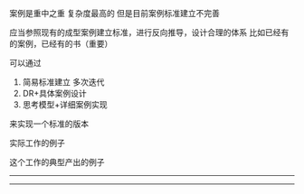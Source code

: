 案例是重中之重       复杂度最高的
但是目前案例标准建立不完善

应当参照现有的成型案例建立标准，进行反向推导，设计合理的体系
比如已经有的案例，已经有的书（重要）


可以通过
1. 简易标准建立   多次迭代
2. DR+具体案例设计
3. 思考模型+详细案例实现

来实现一个标准的版本


实际工作的例子

这个工作的典型产出的例子

---

---

